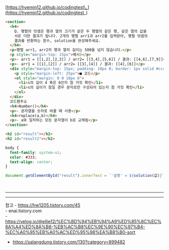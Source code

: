 [https://hyemin12.github.io/codingtest\_](https://hyemin12.github.io/codingtest_)

```html
<section>
  <h4>
    Q. 행렬의 덧셈은 행과 열의 크기가 같은 두 행렬의 같은 행, 같은 열의 값을
    서로 더한 결과가 됩니다. 2개의 행렬 arr1과 arr2를 입력받아, 행렬 덧셈의
    결과를 반환하는 함수, solution을 완성해주세요.
  </h4>
  <p>행렬 arr1, arr2의 행과 열의 길이는 500을 넘지 않습니다.</p>
  <p style="margin-top: 15px">예시)</p>
  <p>- arr1 = [[1,2],[2,3]] / arr2= [[3,4],[5,6]] / 결과: [[4,6],[7,9]]</p>
  <p>- arr1 = [[1],[2]] / arr2= [[3],[4]] / 결과: [[4],[6]]</p>
  <div style="margin-top: 15px; padding: 10px 0; border: 1px solid #ccc">
    <p style="margin-left: 25px">■ 코드</p>
    <ol style="margin: 0 0 10px 0">
      <li>s의 길이 4 혹은 6인지 참 거짓 확인</li>
      <li>s의 길이가 참일 경우 문자로만 구성되어 있는지 참 거짓 확인</li>
    </ol>
  </div>
  코드팬주소
  <h4>Number()</h4>
  <p>- 문자열을 숫자로 바꿀 때 사용</p>
  <h4>replace(a,b)</h4>
  <p>- a와 일치하는 모든 문자열이 b로 교체됨</p>
</section>
```

```html
<h2 id="result"></h2>
<h2 id="result2"></h2>
```

```css
body {
  font-family: system-ui;
  color: #333;
  text-align: center;
}
```

```js
document.getElementById("result").innerText = `'설명' = ${solution(값)}`;
```

<br />
<hr />
<hr />

참고 - https://hw1205.tistory.com/45 <br> - enai.tistory.com<br> - https://velog.io/@ellie12/%EC%BD%94%EB%94%A9%ED%85%8C%EC%8A%A4%ED%8A%B8-%EB%AC%B8%EC%9E%90%EC%97%B4-%EC%A0%95%EB%A0%AC%ED%95%98%EA%B8%B0-sort

- https://salangdung.tistory.com/130?category=899482

```

```
